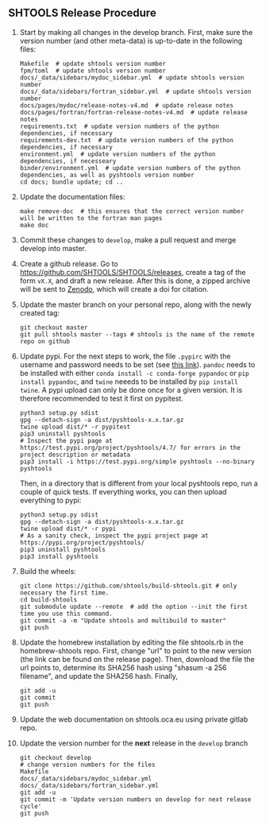 SHTOOLS Release Procedure
-------------------------

1. Start by making all changes in the develop branch. First, make sure the version number (and other meta-data) is up-to-date in the following files:

    ```
    Makefile  # update shtools version number
    fpm/toml  # update shtools version number
    docs/_data/sidebars/mydoc_sidebar.yml  # update shtools version number
    docs/_data/sidebars/fortran_sidebar.yml  # update shtools version number
    docs/pages/mydoc/release-notes-v4.md  # update release notes
    docs/pages/fortran/fortran-release-notes-v4.md  # update release notes
    requirements.txt  # update version numbers of the python dependencies, if necessary
    requirements-dev.txt  # update version numbers of the python dependencies, if necessary
    environment.yml  # update version numbers of the python dependencies, if necesseary
    binder/environment.yml  # update version numbers of the python dependencies, as well as pyshtools version number
    cd docs; bundle update; cd ..
    ```

2. Update the documentation files:

    ```
    make remove-doc  # this ensures that the correct version number will be written to the fortran man pages
    make doc
    ```

3. Commit these changes to `develop`, make a pull request and merge develop into master.

4. Create a github release. Go to https://github.com/SHTOOLS/SHTOOLS/releases, create a tag of the form `vX.X`, and draft a new release. After this is done, a zipped archive will be sent to [Zenodo](https://doi.org/10.5281/zenodo.592762), which will create a doi for citation.

5. Update the master branch on your personal repo, along with the newly created tag:

    ```
    git checkout master
    git pull shtools master --tags # shtools is the name of the remote repo on github
    ```
    
6. Update pypi. For the next steps to work, the file ```.pypirc``` with the username and password needs to be set (see [this link](https://packaging.python.org/guides/migrating-to-pypi-org/#uploading)). ```pandoc``` needs to be installed with either ```conda install -c conda-forge pypandoc``` or ```pip install pypandoc```, and ```twine``` neeeds to be installed by ```pip install twine```. A pypi upload can only be done once for a given version. It is therefore recommended to test it first on pypitest.
    ```
    python3 setup.py sdist
    gpg --detach-sign -a dist/pyshtools-x.x.tar.gz
    twine upload dist/* -r pypitest
    pip3 uninstall pyshtools
    # Inspect the pypi page at https://test.pypi.org/project/pyshtools/4.7/ for errors in the project description or metadata
    pip3 install -i https://test.pypi.org/simple pyshtools --no-binary pyshtools
    ```
    Then, in a directory that is different from your local pyshtools repo, run a couple of quick tests. If everything works, you can then upload everything to pypi:
    ```
    python3 setup.py sdist
    gpg --detach-sign -a dist/pyshtools-x.x.tar.gz
    twine upload dist/* -r pypi
    # As a sanity check, inspect the pypi project page at https://pypi.org/project/pyshtools/
    pip3 uninstall pyshtools
    pip3 install pyshtools
    ```

7. Build the wheels:

    ```
    git clone https://github.com/shtools/build-shtools.git # only necessary the first time.
    cd build-shtools
    git submodule update --remote  # add the option --init the first time you use this command.
    git commit -a -m "Update shtools and multibuild to master"
    git push
    ```

8. Update the homebrew installation by editing the file shtools.rb in the homebrew-shtools repo. First, change "url" to point to the new version (the link can be found on the release page). Then, download the file the url points to, determine its SHA256 hash using "shasum -a 256 filename", and update the SHA256 hash. Finally,

    ```
    git add -u
    git commit
    git push
    ```

9. Update the web documentation on shtools.oca.eu using private gitlab repo. 

10. Update the version number for the **next** release in the `develop` branch

    ```
    git checkout develop
    # change version numbers for the files
    Makefile
    docs/_data/sidebars/mydoc_sidebar.yml
    docs/_data/sidebars/fortran_sidebar.yml
    git add -u
    git commit -m 'Update version numbers on develop for next release cycle'
    git push
    ```
